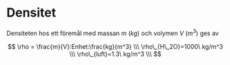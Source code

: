 # Densitet

Densiteten hos ett föremål med massan $m\ (kg)$ och volymen $V \ (m^3)$ ges av

$$ 
\rho = \frac{m}{V}:Enhet:\frac{kg}{m^3} \\\ 
\rho\_{H\_2O}=1000\ kg/m^3 \\\ 
\rho\_{luft}=1.3\ kg/m^3 \\\ 
$$
